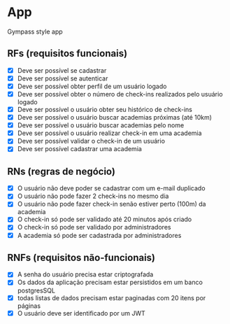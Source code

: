 # App

Gympass style app

## RFs (requisitos funcionais)

- [x] Deve ser possível se cadastrar
- [x] Deve ser possível se autenticar
- [x] Deve ser possível obter perfil de um usuário logado
- [x] Deve ser possível obter o número de check-ins realizados pelo usuário logado
- [x] Deve ser possível o usuário obter seu histórico de check-ins
- [x] Deve ser possível o usuário buscar academias próximas (até 10km)
- [x] Deve ser possível o usuário buscar academias pelo nome
- [x] Deve ser possível o usuário realizar check-in em uma academia
- [x] Deve ser possível validar o check-in de um usuário
- [x] Deve ser possível cadastrar uma academia

## RNs (regras de negócio)

- [x] O usuário não deve poder se cadastrar com um e-mail duplicado
- [x] O usuário não pode fazer 2 check-ins no mesmo dia
- [x] O usuário não pode fazer check-in senão estiver perto (100m) da academia
- [x] O check-in só pode ser validado até 20 minutos após criado
- [x] O check-in só pode ser validado por administradores
- [x] A academia só pode ser cadastrada por administradores

## RNFs (requisitos não-funcionais)

- [x] A senha do usuário precisa estar criptografada
- [x] Os dados da aplicação precisam estar persistidos em um banco postgresSQL
- [x] todas listas de dados precisam estar paginadas com 20 itens por páginas
- [x] O usuário deve ser identificado por um JWT